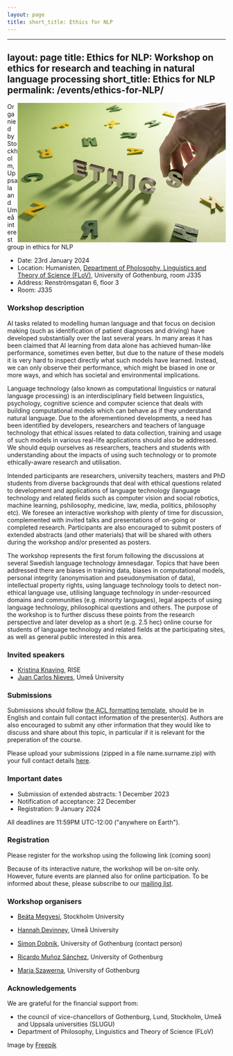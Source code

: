 ```yaml
---
layout: page
title: short_title: Ethics for NLP
---
```


---
layout: page
title: Ethics for NLP: Workshop on ethics for research and teaching in natural language processing
short_title: Ethics for NLP
permalink: /events/ethics-for-NLP/
---



<img align="right" width="480" src="ethics-for-nlp-480.jpg"/>

Organied by Stockholm, Uppsala and Umeå interest group in ethics for NLP

* Date: 23rd January 2024
* Location: Humanisten, [Department of Pholosophy, Linguistics and Theory of Science (FLoV)](https://www.gu.se/flov/om-oss/kontakt), University of Gothenburg, room J335
* Address: Renströmsgatan 6, floor 3
* Room: J335

### Workshop description

AI tasks related to modelling human language and that focus on decision making (such as identification of patient diagnoses and driving) have developed substantially over the last several years. In many areas it has been claimed that AI learning from data alone has achieved human-like performance, sometimes even better, but due to the nature of these models it is very hard to inspect directly what such models have learned. Instead, we can only observe their performance, which might be biased in one or more ways, and which has societal and environmental implications.

Language technology (also known as computational linguistics or natural language processing) is an interdisciplinary field between linguistics, psychology, cognitive science and computer science that deals with building computational models which can behave as if they understand natural language. Due to the aforementioned developments, a need has been identified by developers, researchers and teachers of language technology that ethical issues related to data collection, training and usage of such models in various real-life applications should also be addressed. We should equip  ourselves as researchers, teachers and students with understanding about the impacts of using such technology or to promote ethically-aware research and utilisation.

Intended participants are researchers, university teachers, masters and PhD students from diverse backgrounds that deal with ethical questions related to development and applications of language technology (language technology and related fields such as computer vision and social robotics, machine learning, pshilosophy, medicine, law, media, politics, philosophy etc). We foresee an interactive workshop with plenty of time for discussion, complemented with invited talks and presentations of on-going or completed research. Participants are also encouraged to submit posters of extended abstracts (and other materials) that will be shared with others during the workshop and/or presented as posters.

The workshop represents the first forum following the discussions at several Swedish language technology ämnesdagar. Topics that have been addressed there are biases in training data, biases in computational models, personal integrity (anonymisation and pseudonymisation of data), intellectual property rights, using language technology tools to detect non-ethical language use, utilising language technology in under-resourced domains and communities (e.g. minority languages), legal aspects of using language technology, philosophical questions and others. The purpose of the workshop is to further discuss these points from the research perspective and later develop as a short (e.g. 2.5 hec) online course for students of language technology and related fields at the participating sites, as well as general public interested in this area.

### Invited speakers

* [Kristina Knaving](https://www.ri.se/en/person/kristina-knaving), RISE
* [Juan Carlos Nieves](https://www.umu.se/personal/juan-carlos-nieves/), Umeå University

### Submissions

Submissions should follow [the ACL formatting template](https://2023.aclweb.org/calls/style_and_formatting/), should be in English and contain full contact information of the presenter(s). Authors are also encouraged to submit any other information that they would like to discuss and share about this topic, in particular if it is relevant for the preperation of the course.

Please upload your submissions (zipped in a file name.surname.zip) with your full contact details [here](https://linux.dobnik.net/cloud/s/dwn7nmY68aEjatK).

### Important dates

* Submission of extended abstracts: 1 December 2023
* Notification of acceptance: 22 December
* Registration: 9 January 2024

All deadlines are 11:59PM UTC-12:00 ("anywhere on Earth").

### Registration

Please register for the workshop using the following link (coming soon)

Because of its interactive nature, the workshop will be on-site only. However, future events are planned also for online participation. To be informed about these, please subscribe to our [mailing list](https://listserv.gu.se/sympa/subscribe/ethics-for-nlp). 

### Workshop organisers

  - [Beáta Megyesi](https://www.su.se/english/profiles/beba5639-1.468162), Stockholm University

  - [Hannah Devinney](https://www.umu.se/en/staff/hannah-devinney/), Umeå University

  - [Simon Dobnik](https://www.gu.se/en/about/find-staff/simondobnik), University of Gothenburg (contact person)

  - [Ricardo Muñoz Sánchez](https://www.gu.se/en/about/find-staff/ricardomunozsanchez), University of Gothenburg
  
  - [Maria Szawerna](https://www.gu.se/en/about/find-staff/mariaszawerna), University of Gothenburg

### Acknowledgements

We are grateful for the financial support from:

  - the council of vice-chancellors of Gothenburg, Lund, Stockholm, Umeå and Uppsala universities (SLUGU)
  - Department of Philosophy, Linguistics and Theory of Science (FLoV)

Image by [Freepik](https://www.freepik.com/free-photo/still-life-illustrating-ethics-concept_26407551.htm)
